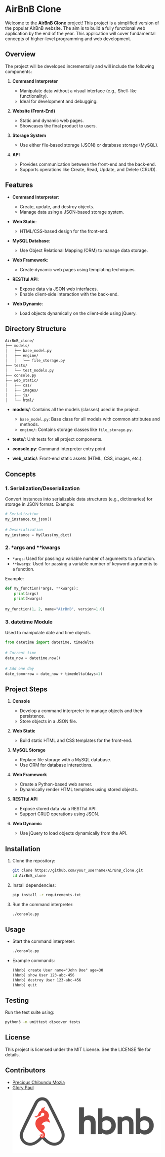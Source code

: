 # AirBnB Clone

Welcome to the **AirBnB Clone** project! This project is a simplified version of the popular AirBnB website. The aim is to build a fully functional web application by the end of the year. This application will cover fundamental concepts of higher-level programming and web development.

## Overview
The project will be developed incrementally and will include the following components:

1. **Command Interpreter**
   - Manipulate data without a visual interface (e.g., Shell-like functionality).
   - Ideal for development and debugging.

2. **Website (Front-End)**
   - Static and dynamic web pages.
   - Showcases the final product to users.

3. **Storage System**
   - Use either file-based storage (JSON) or database storage (MySQL).

4. **API**
   - Provides communication between the front-end and the back-end.
   - Supports operations like Create, Read, Update, and Delete (CRUD).

## Features
- **Command Interpreter**:
  - Create, update, and destroy objects.
  - Manage data using a JSON-based storage system.

- **Web Static**:
  - HTML/CSS-based design for the front-end.

- **MySQL Database**:
  - Use Object Relational Mapping (ORM) to manage data storage.

- **Web Framework**:
  - Create dynamic web pages using templating techniques.

- **RESTful API**:
  - Expose data via JSON web interfaces.
  - Enable client-side interaction with the back-end.

- **Web Dynamic**:
  - Load objects dynamically on the client-side using jQuery.

## Directory Structure
```
AirBnB_clone/
├── models/
│   ├── base_model.py
│   ├── engine/
│   │   └── file_storage.py
├── tests/
│   └── test_models.py
├── console.py
├── web_static/
│   ├── css/
│   ├── images/
│   ├── js/
│   └── html/
```

- **models/**: Contains all the models (classes) used in the project.
  - `base_model.py`: Base class for all models with common attributes and methods.
  - `engine/`: Contains storage classes like `file_storage.py`.

- **tests/**: Unit tests for all project components.

- **console.py**: Command interpreter entry point.

- **web_static/**: Front-end static assets (HTML, CSS, images, etc.).

## Concepts
### 1. Serialization/Deserialization
Convert instances into serializable data structures (e.g., dictionaries) for storage in JSON format. Example:

```python
# Serialization
my_instance.to_json()

# Deserialization
my_instance = MyClass(my_dict)
```

### 2. *args and **kwargs
- `*args`: Used for passing a variable number of arguments to a function.
- `**kwargs`: Used for passing a variable number of keyword arguments to a function.

Example:
```python
def my_function(*args, **kwargs):
    print(args)
    print(kwargs)

my_function(1, 2, name="AirBnB", version=1.0)
```

### 3. datetime Module
Used to manipulate date and time objects.
```python
from datetime import datetime, timedelta

# Current time
date_now = datetime.now()

# Add one day
date_tomorrow = date_now + timedelta(days=1)
```

## Project Steps
1. **Console**
   - Develop a command interpreter to manage objects and their persistence.
   - Store objects in a JSON file.

2. **Web Static**
   - Build static HTML and CSS templates for the front-end.

3. **MySQL Storage**
   - Replace file storage with a MySQL database.
   - Use ORM for database interactions.

4. **Web Framework**
   - Create a Python-based web server.
   - Dynamically render HTML templates using stored objects.

5. **RESTful API**
   - Expose stored data via a RESTful API.
   - Support CRUD operations using JSON.

6. **Web Dynamic**
   - Use jQuery to load objects dynamically from the API.

## Installation
1. Clone the repository:
   ```bash
   git clone https://github.com/your_username/AirBnB_clone.git
   cd AirBnB_clone
   ```
2. Install dependencies:
   ```bash
   pip install -r requirements.txt
   ```
3. Run the command interpreter:
   ```bash
   ./console.py
   ```

## Usage
- Start the command interpreter:
  ```bash
  ./console.py
  ```

- Example commands:
  ```
  (hbnb) create User name="John Doe" age=30
  (hbnb) show User 123-abc-456
  (hbnb) destroy User 123-abc-456
  (hbnb) quit
  ```

## Testing
Run the test suite using:
```bash
python3 -m unittest discover tests
```

## License
This project is licensed under the MIT License. See the LICENSE file for details.

## Contributors
- [Precious Chibundu Mozia](https://github.com/Kodedbykenzie)
- [Glory Paul](https://github.com/Glorycodess)
![HBNB Logo](hbnb_logo.png)
